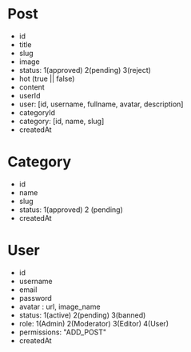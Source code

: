 # Post

- id
- title
- slug
- image
- status: 1(approved) 2(pending) 3(reject)
- hot (true || false)
- content
- userId
- user: [id, username, fullname, avatar, description]
- categoryId
- category: [id, name, slug]
- createdAt

# Category

- id
- name
- slug
- status: 1(approved) 2 (pending)
- createdAt

# User

- id
- username
- email
- password
- avatar : url, image_name
- status: 1(active) 2(pending) 3(banned)
- role: 1(Admin) 2(Moderator) 3(Editor) 4(User)
- permissions: "ADD_POST"
- createdAt
